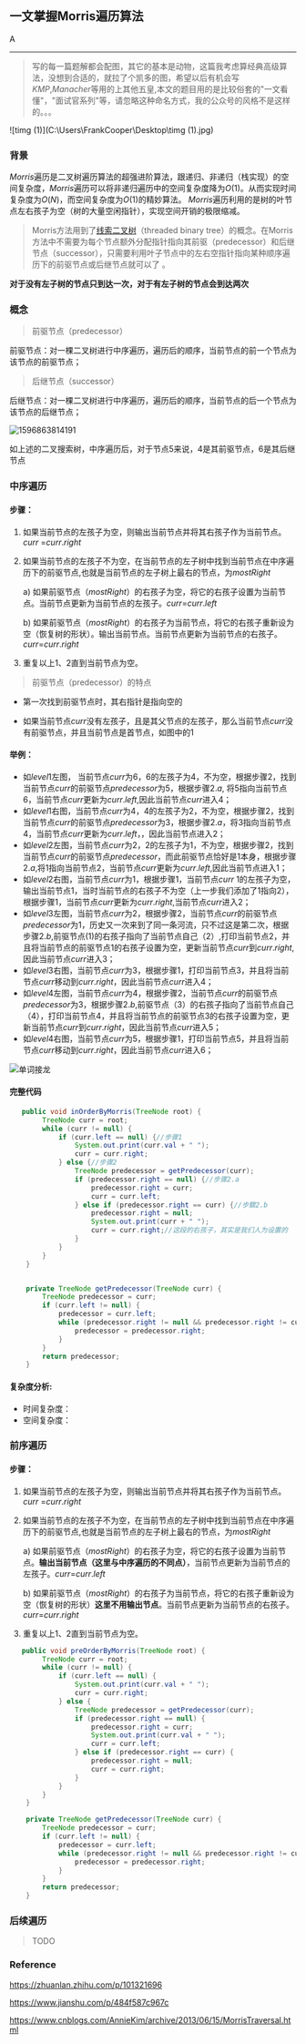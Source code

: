 ## 一文掌握Morris遍历算法



A

---

> 写的每一篇题解都会配图，其它的基本是动物，这篇我考虑算经典高级算法，没想到合适的，就拉了个凯多的图，希望以后有机会写$KMP$,$Manacher$等用的上其他五皇,本文的题目用的是比较俗套的"一文看懂"，"面试官系列"等，请忽略这种命名方式，我的公众号的风格不是这样的。。。

![timg (1)](C:\Users\FrankCooper\Desktop\timg (1).jpg)

### 背景

$Morris$遍历是二叉树遍历算法的超强进阶算法，跟递归、非递归（栈实现）的空间复杂度，$Morris$遍历可以将非递归遍历中的空间复杂度降为$O(1)$。从而实现时间复杂度为$O(N)$，而空间复杂度为$O(1)$的精妙算法。
$Morris$遍历利用的是树的叶节点左右孩子为空（树的大量空闲指针），实现空间开销的极限缩减。 

>  Morris方法用到了[线索二叉树](http://en.wikipedia.org/wiki/Threaded_binary_tree#The_array_of_Inorder_traversal)（threaded binary tree）的概念。在Morris方法中不需要为每个节点额外分配指针指向其前驱（predecessor）和后继节点（successor），只需要利用叶子节点中的左右空指针指向某种顺序遍历下的前驱节点或后继节点就可以了 。

**对于没有左子树的节点只到达一次，对于有左子树的节点会到达两次** 

### 概念

> 前驱节点（predecessor）

前驱节点：对一棵二叉树进行中序遍历，遍历后的顺序，当前节点的前一个节点为该节点的前驱节点；

> 后继节点（successor）

后继节点：对一棵二叉树进行中序遍历，遍历后的顺序，当前节点的后一个节点为该节点的后继节点；

![1596863814191](C:\Users\FrankCooper\AppData\Roaming\Typora\typora-user-images\1596863814191.png)

如上述的二叉搜索树，中序遍历后，对于节点$5$来说，$4$是其前驱节点，$6$是其后继节点





### 中序遍历
#### **步骤：**

1. 如果当前节点的左孩子为空，则输出当前节点并将其右孩子作为当前节点。 $curr$ =$curr.right$

2. 如果当前节点的左孩子不为空，在当前节点的左子树中找到当前节点在中序遍历下的前驱节点,也就是当前节点的左子树上最右的节点，为$mostRight$

     a) 如果前驱节点（$mostRight$）的右孩子为空，将它的右孩子设置为当前节点。当前节点更新为当前节点的左孩子。$curr$=$curr.left$

     b) 如果前驱节点（$mostRight$）的右孩子为当前节点，将它的右孩子重新设为空（恢复树的形状）。输出当前节点。当前节点更新为当前节点的右孩子。$curr$=$curr.right$

3. 重复以上1、2直到当前节点为空。

> 前驱节点（predecessor）的特点

- 第一次找到前驱节点时，其右指针是指向空的

- 如果当前节点$curr$没有左孩子，且是其父节点的左孩子，那么当前节点$curr$没有前驱节点，并且当前节点是首节点，如图中的$1$





#### 举例：

- 如$level1$左图，  当前节点$curr$为$6$，$6$的左孩子为$4$，不为空，根据步骤$2$，找到当前节点$curr$的前驱节点$predecessor$为$5$，根据步骤$2.a$, 将$5$指向当前节点$6$，当前节点$curr$更新为$curr.left$,因此当前节点$curr$进入$4$；
- 如$level1$右图，当前节点$curr$为$4$，$4$的左孩子为$2$，不为空，根据步骤$2$，找到当前节点$curr$的前驱节点$predecessor$为$3$，根据步骤$2.a$，将$3$指向当前节点$4$，当前节点$curr$更新为$curr.left$，，因此当前节点进入$2$；
- 如$level2$左图，当前节点$curr$为$2$，$2$的左孩子为$1$，不为空，根据步骤$2$，找到当前节点$curr$的前驱节点$predecessor$，而此前驱节点恰好是$1$本身，根据步骤$2.a$,将$1$指向当前节点$2$，当前节点$curr$更新为$curr.left$,因此当前节点进入$1$；
- 如$level2$右图，当前节点$curr$为$1$，根据步骤$1$，当前节点$curr$ $1$的左孩子为空，输出当前节点$1$，当时当前节点的右孩子不为空（上一步我们添加了$1$指向$2$），根据步骤$1$，当前节点$curr$更新为$curr.right$,当前节点$curr$进入$2$；
- 如$level3$左图，当前节点$curr$为$2$，根据步骤$2$，当前节点$curr$的前驱节点$predecessor$为$1$，历史又一次来到了同一条河流，只不过这是第二次，根据步骤$2.b$,前驱节点($1$)的右孩子指向了当前节点自己（$2$）,打印当前节点$2$，并且将当前节点的前驱节点$1$的右孩子设置为空，更新当前节点$curr$到$curr.right$,因此当前节点$curr$进入$3$；
- 如$level3$右图，当前节点$curr$为$3$，根据步骤$1$，打印当前节点$3$，并且将当前节点$curr$移动到$curr.right$，因此当前节点$curr$进入$4$；
- 如$level4$左图，当前节点$curr$为$4$，根据步骤$2$，当前节点$curr$的前驱节点$predecessor$为$3$，根据步骤$2.b$,前驱节点（$3$）的右孩子指向了当前节点自己（$4$），打印当前节点$4$，并且将当前节点的前驱节点$3$的右孩子设置为空，更新当前节点$curr$到$curr.right$，因此当前节点$curr$进入$5$；
- 如$level4$右图，当前节点$curr$为$5$，根据步骤$1$，打印当前节点$5$，并且将当前节点$curr$移动到$curr.right$，因此当前节点$curr$进入$6$；

![单词接龙](C:\Users\FrankCooper\Downloads\单词接龙.jpg)

#### 完整代码

```java
   public void inOrderByMorris(TreeNode root) {
        TreeNode curr = root;
        while (curr != null) {
            if (curr.left == null) {//步骤1
                System.out.print(curr.val + " ");
                curr = curr.right;
            } else {//步骤2
                TreeNode predecessor = getPredecessor(curr);
                if (predecessor.right == null) {//步骤2.a
                    predecessor.right = curr;
                    curr = curr.left;
                } else if (predecessor.right == curr) {//步驟2.b
                    predecessor.right = null;
                    System.out.print(curr + " ");
                    curr = curr.right;//这段的右孩子，其实是我们人为设置的
                }
            }
        }
    }


    private TreeNode getPredecessor(TreeNode curr) {
        TreeNode predecessor = curr;
        if (curr.left != null) {
            predecessor = curr.left;
            while (predecessor.right != null && predecessor.right != curr) {
                predecessor = predecessor.right;
            }
        }
        return predecessor;
    }
```

#### **复杂度分析**:

- 时间复杂度：
- 空间复杂度： 

### 前序遍历

#### **步骤：**

1. 如果当前节点的左孩子为空，则输出当前节点并将其右孩子作为当前节点。 $curr$ =$curr.right$

2. 如果当前节点的左孩子不为空，在当前节点的左子树中找到当前节点在中序遍历下的前驱节点,也就是当前节点的左子树上最右的节点，为$mostRight$

   a) 如果前驱节点（$mostRight$）的右孩子为空，将它的右孩子设置为当前节点。**输出当前节点（这里与中序遍历的不同点）**，当前节点更新为当前节点的左孩子。$curr$=$curr.left$

   b) 如果前驱节点（$mostRight$）的右孩子为当前节点，将它的右孩子重新设为空（恢复树的形状）**这里不用输出节点**。当前节点更新为当前节点的右孩子。$curr$=$curr.right$

3. 重复以上1、2直到当前节点为空。

```java
   public void preOrderByMorris(TreeNode root) {
        TreeNode curr = root;
        while (curr != null) {
            if (curr.left == null) {
                System.out.print(curr.val + " ");
                curr = curr.right;
            } else {
                TreeNode predecessor = getPredecessor(curr);
                if (predecessor.right == null) {
                    predecessor.right = curr;
                    System.out.print(curr.val + " ");
                    curr = curr.left;
                } else if (predecessor.right == curr) {
                    predecessor.right = null;
                    curr = curr.right;
                }
            }
        }
    }

    private TreeNode getPredecessor(TreeNode curr) {
        TreeNode predecessor = curr;
        if (curr.left != null) {
            predecessor = curr.left;
            while (predecessor.right != null && predecessor.right != curr) {
                predecessor = predecessor.right;
            }
        }
        return predecessor;
    }
```





### 后续遍历

> TODO



### Reference

 https://zhuanlan.zhihu.com/p/101321696 

 https://www.jianshu.com/p/484f587c967c 

 https://www.cnblogs.com/AnnieKim/archive/2013/06/15/MorrisTraversal.html 